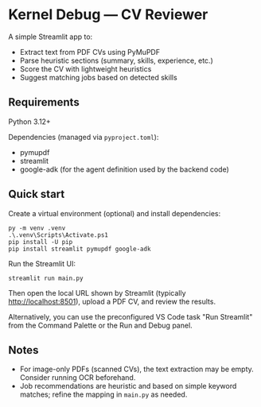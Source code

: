 # Kernel Debug — CV Reviewer

A simple Streamlit app to:

- Extract text from PDF CVs using PyMuPDF
- Parse heuristic sections (summary, skills, experience, etc.)
- Score the CV with lightweight heuristics
- Suggest matching jobs based on detected skills

## Requirements

Python 3.12+

Dependencies (managed via `pyproject.toml`):

- pymupdf
- streamlit
- google-adk (for the agent definition used by the backend code)

## Quick start

Create a virtual environment (optional) and install dependencies:

```pwsh
py -m venv .venv
.\.venv\Scripts\Activate.ps1
pip install -U pip
pip install streamlit pymupdf google-adk
```

Run the Streamlit UI:

```pwsh
streamlit run main.py
```

Then open the local URL shown by Streamlit (typically <http://localhost:8501>), upload a PDF CV, and review the results.

Alternatively, you can use the preconfigured VS Code task "Run Streamlit" from the Command Palette or the Run and Debug panel.

## Notes

- For image-only PDFs (scanned CVs), the text extraction may be empty. Consider running OCR beforehand.
- Job recommendations are heuristic and based on simple keyword matches; refine the mapping in `main.py` as needed.

